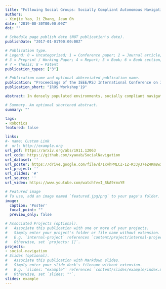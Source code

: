 ```yaml
---
title: "Following Social Groups: Socially Compliant Autonomous Navigation in Dense Crowds"
authors:
- Xinjie Yao, Ji Zhang, Jean Oh
date: "2019-08-30T00:00:00Z"
doi: ""

# Schedule page publish date (NOT publication's date).
publishDate: "2017-01-01T00:00:00Z"

# Publication type.
# Legend: 0 = Uncategorized; 1 = Conference paper; 2 = Journal article;
# 3 = Preprint / Working Paper; 4 = Report; 5 = Book; 6 = Book section;
# 7 = Thesis; 8 = Patent
publication_types: ["3"]

# Publication name and optional abbreviated publication name.
publication: "Proceedings of the IEEE/RSJ International Conference on Intelligent Robots and Systems (IROS) Workshop Towards Cognitive Vehicles, 2019"
publication_short: "IROS Workshop'19"

abstract: In densely populated environments, socially compliant navigation is critical for autonomous robots as driving close to people is unavoidable. This manner of social navigation is challenging given the constraints of human comfort and social rules. Traditional methods based on hand-craft cost functions to achieve this task have difficulties to operate in the complex real world. Other learning-based approaches fail to address the naturalness aspect from the perspective of collective formation behaviors. We present an autonomous navigation system capa- ble of operating in dense crowds and utilizing information of social groups. The underlying system incorporates a deep neural network to track social groups and join the flow of a social group in facilitating the navigation. A collision avoidance layer in the system further ensures navigation safety. In experiments, our method generates socially compliant behaviors as state-of- the-art methods. More importantly, the system is capable of navigating safely in a densely populated area (10+ people in a 10 m × 20 m area) following crowd flows to reach the goal. 

# Summary. An optional shortened abstract.
summary: ""

tags:
- Robotics
featured: false

links:
#- name: Custom Link
#  url: http://example.org
url_pdf: https://arxiv.org/abs/1911.12063
url_code: https://github.com/xyaoab/SocialNavigation
url_dataset: ''
url_poster: https://drive.google.com/file/d/1xvhPMLCZ-1Z-R33yJ7eZ4Km8wxILQrX1/view?usp=sharing
url_project: ''
url_slides: '#'
url_source: ''
url_video: https://www.youtube.com/watch?v=I_SkA9rmxYE

# Featured image
# To use, add an image named `featured.jpg/png` to your page's folder. 
image:
  caption: 'Poster'
  focal_point: ""
  preview_only: false

# Associated Projects (optional).
#   Associate this publication with one or more of your projects.
#   Simply enter your project's folder or file name without extension.
#   E.g. `internal-project` references `content/project/internal-project/index.md`.
#   Otherwise, set `projects: []`.
projects:
- social-navigation
# Slides (optional).
#   Associate this publication with Markdown slides.
#   Simply enter your slide deck's filename without extension.
#   E.g. `slides: "example"` references `content/slides/example/index.md`.
#   Otherwise, set `slides: ""`.
slides: example
---
```


